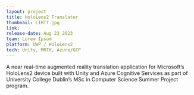 ```yaml
---
layout: project
title: HoloLens2 Translator
thumbnail: LIHTT.jpg
link:
release-date: Aug 23 2023
team: Lorem Ipsum
platform: UWP / HoloLens2
tech: Unity, MRTK, Azure/GCP
---
```


A near real-time augmented reality translation application for Microsoft’s HoloLens2 device built with Unity and Azure Cognitive Services as part of University College Dublin’s MSc in Computer Science Summer Project program.
